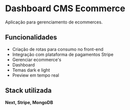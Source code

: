 
# Dashboard CMS Ecommerce

Aplicação para gerenciamento de ecommerces.

## Funcionalidades

- Criação de rotas para consumo no front-end
- Integração com plataforma de pagamentos Stripe
- Gerenciar ecommerce's
- Dashboard
- Temas dark e light
- Preview em tempo real


## Stack utilizada

**Next, Stripe, MongoDB**

